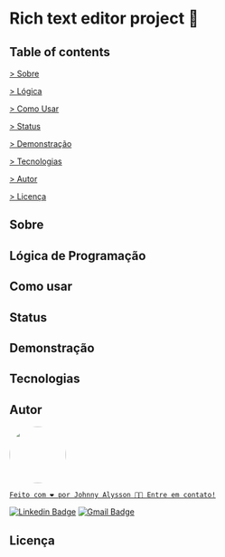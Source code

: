<!--  
 _   _      _ _                  
| | | | ___| | | ___             
| |_| |/ _ \ | |/ _ \            
|  _  |  __/ | | (_) |           
|_| |_|\___|_|_|\___/_     _   _ 
\ \      / /__  _ __| | __| | | |
 \ \ /\ / / _ \| '__| |/ _` | | |
  \ V  V / (_) | |  | | (_| | |_|
   \_/\_/ \___/|_|  |_|\__,_| (_)  -->


# Rich text editor project :memo:

## Table of contents

<p align="left">

 <a href ="#sobre"> > Sobre</a>

 <a href ="#logica"> > Lógica</a>
 
 <a href ="#comousar"> > Como Usar</a>

 <a href ="#status"> > Status</a>

 <a href = "#demo"> > Demonstração </a>

 <a href = "#tecnologias"> > Tecnologias </a>

 <a href = "#autor"> > Autor</a>

 <a href = "#licenca"> > Licença </a>

<!-- <p id=sobre></p>

## Sobre -->
<h2 id=sobre> Sobre </h2>


<h2 id=logica> Lógica de Programação </h2>


<h2 id=comousar> Como usar </h2>

<h2 id=status> Status </h2>

<h2 id=demo> Demonstração </h2>

<h2 id=tecnologias> Tecnologias </h2>

<h2 id=autor> Autor </h2>

 <a href="https://johnnyalysson.github.io/portifolio-web/">
 <img style="border-radius: 50%;" src="https://avatars.githubusercontent.com/u/149841185?v=4" width="100px;" alt=""/>
 <br />


    Feito com ❤️ por Johnny Alysson 👋🏽 Entre em contato!

[![Linkedin Badge](https://img.shields.io/badge/-Johnny-blue?style=flat-square&logo=Linkedin&logoColor=white&link=https://www.linkedin.com/in/johnnyalysson)](https://www.linkedin.com/in/johnnyalysson) 
[![Gmail Badge](https://img.shields.io/badge/-johnalysson30@gmail.com-c14438?style=flat-square&logo=Gmail&logoColor=white&link=mailto:johnalysson30@gmail.com)](mailto:johnalysson30@gmail.com)

<h2 id=licenca> Licença </h2>